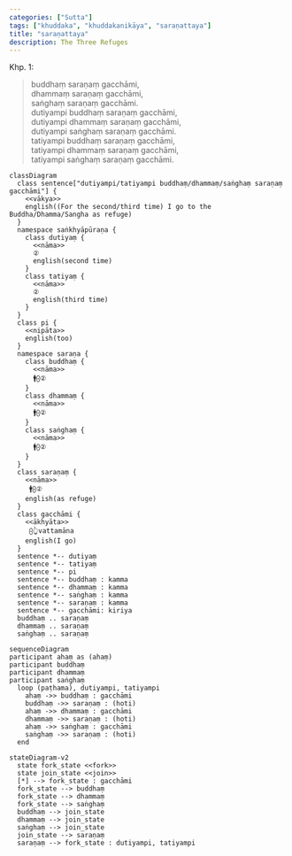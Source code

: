 ```yaml
---
categories: ["Sutta"]
tags: ["khuddaka", "khuddakanikāya", "saraṇattaya"]
title: "saraṇattaya"
description: The Three Refuges
---
```


Khp. 1:

>buddhaṃ saraṇaṃ gacchāmi,  
>dhammaṃ saraṇaṃ gacchāmi,  
>saṅghaṃ saraṇaṃ gacchāmi.  
>dutiyampi buddhaṃ saraṇaṃ gacchāmi,  
>dutiyampi dhammaṃ saraṇaṃ gacchāmi,  
>dutiyampi saṅghaṃ saraṇaṃ gacchāmi.  
>tatiyampi buddhaṃ saraṇaṃ gacchāmi,  
>tatiyampi dhammaṃ saraṇaṃ gacchāmi,  
>tatiyampi saṅghaṃ saraṇaṃ gacchāmi.

```mermaid
classDiagram
  class sentence["dutiyampi/tatiyampi buddhaṃ/dhammaṃ/saṅghaṃ saraṇaṃ gacchāmi"] {
    <<vākya>>
    english((For the second/third time) I go to the Buddha/Dhamma/Sangha as refuge)
  }
  namespace saṅkhyāpūraṇa {
    class dutiyaṃ {
      <<nāma>>
      ②
      english(second time)
    }
    class tatiyaṃ {
      <<nāma>>
      ②
      english(third time)
    }
  }
  class pi {
    <<nipāta>>
    english(too)
  }
  namespace saraṇa {
    class buddhaṃ {
      <<nāma>>
      🚹⨀②
    }
    class dhammaṃ {
      <<nāma>>
      🚹⨀②
    }
    class saṅghaṃ {
      <<nāma>>
      🚹⨀②
    }
  }
  class saraṇaṃ {
    <<nāma>>
     🚹⨀②
    english(as refuge)
  }
  class gacchāmi {
    <<ākhyāta>>
     ⨀👆vattamāna
    english(I go)
  }
  sentence *-- dutiyaṃ
  sentence *-- tatiyaṃ
  sentence *-- pi
  sentence *-- buddhaṃ : kamma
  sentence *-- dhammaṃ : kamma
  sentence *-- saṅghaṃ : kamma
  sentence *-- saraṇaṃ : kamma
  sentence *-- gacchāmi: kiriya
  buddhaṃ .. saraṇaṃ
  dhammaṃ .. saraṇaṃ
  saṅghaṃ .. saraṇaṃ
```

```mermaid
sequenceDiagram
participant ahaṃ as (ahaṃ)
participant buddhaṃ
participant dhammaṃ
participant saṅghaṃ
  loop (paṭhama), dutiyampi, tatiyampi
    ahaṃ ->> buddhaṃ : gacchāmi
    buddhaṃ ->> saraṇaṃ : (hoti)
    ahaṃ ->> dhammaṃ : gacchāmi
    dhammaṃ ->> saraṇaṃ : (hoti)
    ahaṃ ->> saṅghaṃ : gacchāmi
    saṅghaṃ ->> saraṇaṃ : (hoti)
  end
```

```mermaid
stateDiagram-v2
  state fork_state <<fork>>
  state join_state <<join>>
  [*] --> fork_state : gacchāmi
  fork_state --> buddhaṃ
  fork_state --> dhammaṃ
  fork_state --> saṅghaṃ
  buddhaṃ --> join_state
  dhammaṃ --> join_state
  saṅghaṃ --> join_state
  join_state --> saraṇaṃ
  saraṇaṃ --> fork_state : dutiyampi, tatiyampi
```
